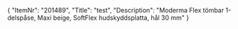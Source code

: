 {
  "ItemNr": "201489",
  "Title": "test",
  "Description": "Moderma Flex tömbar 1-delspåse, Maxi beige, SoftFlex hudskyddsplatta, hål 30 mm"
}